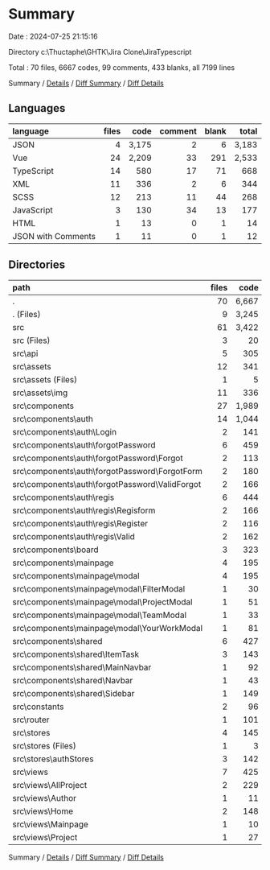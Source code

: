 # Summary

Date : 2024-07-25 21:15:16

Directory c:\\Thuctaphe\\GHTK\\Jira Clone\\JiraTypescript

Total : 70 files,  6667 codes, 99 comments, 433 blanks, all 7199 lines

Summary / [Details](details.md) / [Diff Summary](diff.md) / [Diff Details](diff-details.md)

## Languages
| language | files | code | comment | blank | total |
| :--- | ---: | ---: | ---: | ---: | ---: |
| JSON | 4 | 3,175 | 2 | 6 | 3,183 |
| Vue | 24 | 2,209 | 33 | 291 | 2,533 |
| TypeScript | 14 | 580 | 17 | 71 | 668 |
| XML | 11 | 336 | 2 | 6 | 344 |
| SCSS | 12 | 213 | 11 | 44 | 268 |
| JavaScript | 3 | 130 | 34 | 13 | 177 |
| HTML | 1 | 13 | 0 | 1 | 14 |
| JSON with Comments | 1 | 11 | 0 | 1 | 12 |

## Directories
| path | files | code | comment | blank | total |
| :--- | ---: | ---: | ---: | ---: | ---: |
| . | 70 | 6,667 | 99 | 433 | 7,199 |
| . (Files) | 9 | 3,245 | 4 | 12 | 3,261 |
| src | 61 | 3,422 | 95 | 421 | 3,938 |
| src (Files) | 3 | 20 | 3 | 7 | 30 |
| src\\api | 5 | 305 | 8 | 38 | 351 |
| src\\assets | 12 | 341 | 4 | 8 | 353 |
| src\\assets (Files) | 1 | 5 | 2 | 2 | 9 |
| src\\assets\\img | 11 | 336 | 2 | 6 | 344 |
| src\\components | 27 | 1,989 | 34 | 282 | 2,305 |
| src\\components\\auth | 14 | 1,044 | 6 | 146 | 1,196 |
| src\\components\\auth\\Login | 2 | 141 | 0 | 22 | 163 |
| src\\components\\auth\\forgotPassword | 6 | 459 | 3 | 67 | 529 |
| src\\components\\auth\\forgotPassword\\Forgot | 2 | 113 | 0 | 18 | 131 |
| src\\components\\auth\\forgotPassword\\ForgotForm | 2 | 180 | 0 | 27 | 207 |
| src\\components\\auth\\forgotPassword\\ValidForgot | 2 | 166 | 3 | 22 | 191 |
| src\\components\\auth\\regis | 6 | 444 | 3 | 57 | 504 |
| src\\components\\auth\\regis\\Regisform | 2 | 166 | 0 | 23 | 189 |
| src\\components\\auth\\regis\\Register | 2 | 116 | 0 | 18 | 134 |
| src\\components\\auth\\regis\\Valid | 2 | 162 | 3 | 16 | 181 |
| src\\components\\board | 3 | 323 | 7 | 41 | 371 |
| src\\components\\mainpage | 4 | 195 | 8 | 41 | 244 |
| src\\components\\mainpage\\modal | 4 | 195 | 8 | 41 | 244 |
| src\\components\\mainpage\\modal\\FilterModal | 1 | 30 | 3 | 9 | 42 |
| src\\components\\mainpage\\modal\\ProjectModal | 1 | 51 | 2 | 7 | 60 |
| src\\components\\mainpage\\modal\\TeamModal | 1 | 33 | 3 | 10 | 46 |
| src\\components\\mainpage\\modal\\YourWorkModal | 1 | 81 | 0 | 15 | 96 |
| src\\components\\shared | 6 | 427 | 13 | 54 | 494 |
| src\\components\\shared\\ItemTask | 3 | 143 | 1 | 13 | 157 |
| src\\components\\shared\\MainNavbar | 1 | 92 | 2 | 15 | 109 |
| src\\components\\shared\\Navbar | 1 | 43 | 2 | 7 | 52 |
| src\\components\\shared\\Sidebar | 1 | 149 | 8 | 19 | 176 |
| src\\constants | 2 | 96 | 1 | 4 | 101 |
| src\\router | 1 | 101 | 33 | 11 | 145 |
| src\\stores | 4 | 145 | 4 | 21 | 170 |
| src\\stores (Files) | 1 | 3 | 0 | 3 | 6 |
| src\\stores\\authStores | 3 | 142 | 4 | 18 | 164 |
| src\\views | 7 | 425 | 8 | 50 | 483 |
| src\\views\\AllProject | 2 | 229 | 5 | 22 | 256 |
| src\\views\\Author | 1 | 11 | 0 | 1 | 12 |
| src\\views\\Home | 2 | 148 | 3 | 20 | 171 |
| src\\views\\Mainpage | 1 | 10 | 0 | 2 | 12 |
| src\\views\\Project | 1 | 27 | 0 | 5 | 32 |

Summary / [Details](details.md) / [Diff Summary](diff.md) / [Diff Details](diff-details.md)